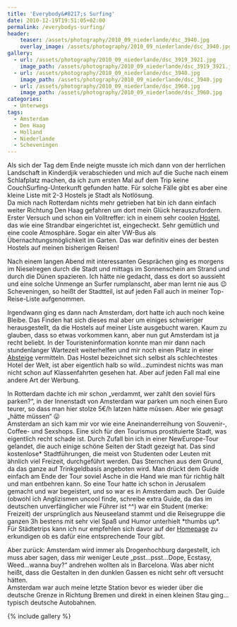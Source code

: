 ```yaml
---
title: 'Everybody&#8217;s Surfing'
date: 2010-12-19T19:51:05+02:00
permalink: /everybodys-surfing/
header:
    teaser: /assets/photography/2010_09_niederlande/dsc_3940.jpg
    overlay_image: /assets/photography/2010_09_niederlande/dsc_3940.jpg
gallery:
  - url: /assets/photography/2010_09_niederlande/dsc_3919_3921.jpg
    image_path: /assets/photography/2010_09_niederlande/dsc_3919_3921.jpg
  - url: /assets/photography/2010_09_niederlande/dsc_3940.jpg
    image_path: /assets/photography/2010_09_niederlande/dsc_3940.jpg
  - url: /assets/photography/2010_09_niederlande/dsc_3960.jpg
    image_path: /assets/photography/2010_09_niederlande/dsc_3960.jpg
categories:
  - Unterwegs
tags:
  - Amsterdam
  - Den Haag
  - Holland
  - Niederlande
  - Scheveningen
---
```


Als sich der Tag dem Ende neigte musste ich mich dann von der herrlichen Landschaft in Kinderdjik verabschieden und 
mich auf die Suche nach einem Schlafplatz machen, da ich zum ersten Mal auf dem Trip keine CouchSurfing-Unterkunft gefunden hatte. 
Für solche Fälle gibt es aber eine kleine Liste mit 2-3 Hostels je Stadt als Notlösung.  
Da mich nach Rotterdam nichts mehr getrieben hat bin ich dann einfach weiter Richtung Den Haag gefahren um dort mein Glück herauszufordern.  
Erster Versuch und schon ein Volltreffer: ich in einem sehr coolen [Hostel](http://jorplace.nl), das wie eine Strandbar eingerichtet ist, eingecheckt. 
Sehr gemütlich und eine coole Atmosphäre. Sogar ein alter VW-Bus als Übernachtungsmöglichkeit im Garten. 
Das war definitiv eines der besten Hostels auf meinen bisherigen Reisen!

  
Nach einem langen Abend mit interessanten Gesprächen ging es morgens im Nieselregen durch die Stadt und mittags im 
Sonnenschein am Strand und durch die Dünen spazieren. Ich hätte nie gedacht, dass es dort so aussieht und 
eine solche Unmenge an Surfer rumplanscht, aber man lernt nie aus 😉  
Scheveningen, so heißt der Stadtteil, ist auf jeden Fall auch in meiner Top-Reise-Liste aufgenommen.
  
Irgendwann ging es dann nach Amsterdam, dort hatte ich auch noch keine Bleibe. 
Das Finden hat sich dieses mal aber um einiges schwieriger herausgestellt, da die Hostels auf meiner Liste ausgebucht waren. 
Kaum zu glauben, dass so etwas vorkommen kann, aber nun gut Amsterdam ist ja recht beliebt. 
In der Touristeninformation konnte man mir dann nach stundenlanger Wartezeit weiterhelfen und mir noch einen Platz 
in einer [Absteige](http://www.hans-brinker.com/DE/) vermitteln. Das Hostel bezeichnet sich selbst als schlechtestes Hotel der Welt, 
ist aber eigentlich halb so wild…zumindest nichts was man nicht schon auf Klassenfahrten gesehen hat. 
Aber auf jeden Fall mal eine andere Art der Werbung.  

In Rotterdam dachte ich mir schon „verdammt, wer zahlt den soviel fürs parken?“, in der Innenstadt von Amsterdam war parken 
um noch einen Euro teurer, so dass man hier stolze 5€/h latzen hätte müssen. Aber wie gesagt „hätte müssen“ 😛  
Amsterdam an sich kam mir vor wie eine Aneinanderreihung von Souvenir-, Coffee- und Sexshops. 
Eine sich für den Tourismus prostituierte Stadt, was eigentlich recht schade ist. Durch Zufall bin ich in einer NewEurope-Tour gelandet, 
die auch einige schöne Seiten der Stadt gezeigt hat. Das sind kostenlose\* Stadtführungen, die meist von Studenten oder 
Leuten mit ähnlich viel Freizeit, durchgeführt werden. Das Sternchen aus dem Grund, da das ganze auf Trinkgeldbasis angeboten wird. 
Man drückt dem Guide einfach am Ende der Tour soviel Asche in die Hand wie man für richtig hält und man entbehren kann. 
So eine Tour hatte ich schon in Jerusalem gemacht und war begeistert, und so war es in Amsterdam auch. 
Der Guide (obwohl ich Anglizismen uncool finde, schreibe extra Guide, da das im deutschen unverfänglicher wie Führer ist ^^) 
war ein Student (merke: Freizeit) der ursprünglich aus Neuseeland stammt und die Reisegruppe die ganzen 3h bestens mit 
sehr viel Spaß und Humor unterhielt \*thumbs up*. Für Städtetrips kann ich nur empfehlen sich 
davor auf der [Homepage](http://www.neweuropetours.eu/) zu erkundigen ob es dafür eine entsprechende Tour gibt.
  
Aber zurück: Amsterdam wird immer als Drogenhochburg dargestellt, ich muss aber sagen, 
dass mir weniger Leute „psst…psst…Dope, Ecstasy, Weed…wanna buy?“ andrehen wollten als in Barcelona. 
Was aber nicht heißt, dass die Gestalten in den dunklen Gassen es nicht sehr oft versucht hätten.  
Amsterdam war auch meine letzte Station bevor es wieder über die deutsche Grenze in Richtung Bremen und direkt in 
einen kleinen Stau ging…typisch deutsche Autobahnen.

{% include gallery %}
